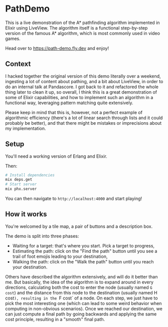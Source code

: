 # PathDemo
This is a live demonstration of the A* pathfinding algorithm implemented in Elixir using LiveView. The algorithm itself is a functional step-by-step version of the famous A* algorithm, which is most commonly used in video games.

Head over to https://path-demo.fly.dev and enjoy!

## Context
I hacked together the original version of this demo literally over a weekend, ingesting a lot of content about pathing, and a bit about LiveView, in order to do an internal talk at Pandascore.
I got back to it and refactored the whole thing later to clean it up, so overall, I think this is a great demonstration of some of Elixir capabilities, and how to implement such an algorithm in a functional way, leveraging pattern matching quite extensively.

Please keep in mind that this is, however, not a perfect example of algorithmic efficiency (there's a lot of linear search through lists and it could probably be better), and that there might be mistakes or imprecisions about my implementation.

## Setup
You'll need a working version of Erlang and Elixir.

Then:
```sh
# Install dependencies
mix deps.get
# Start server
mix phx.server
```

You can then navigate to `http://localhost:4000` and start playing!

## How it works
You're welcomed by a tile map, a pair of buttons and a description box.

The demo is split into three phases:
* Waiting for a target: that's where you start. Pick a target to progress,
* Estimating the path: click on the "Find the path" button until you see a trail of foot emojis leading to your destination,
* Walking the path: click on the "Walk the path" button until you reach your destination.

Others have described the algorithm extensively, and will do it better than me. But basically, the idea of the algorithm is to expand around in every directions, calculating both the cost to enter the node (usually named `G cost`) and the distance from this node to the destination (usually named H cost`), resulting in the `F cost` of a node. On each step, we just have to pick the most interesting one (which can lead to some weird behavior when computing in non-obvious scenarios). Once we reached our destination, we can just compute a final path by going backwards and applying the same cost principle, resulting in a "smooth" final path.